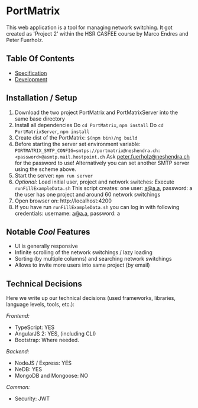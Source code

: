 # PortMatrix []()

This web application is a tool for managing network switching. It got created as 'Project 2' within the HSR CASFEE
course by Marco Endres and Peter Fuerholz.

## Table Of Contents
* [Specification](Specification.MD)
* [Development](Development.MD)


## Installation / Setup
1. Download the two project PortMatrix and PortMatrixServer into the same base directory
2. Install all dependencies
   Do `cd PortMatrix`, `npm install`
   Do `cd PortMatrixServer`, `npm install`
2. Create dist of the PortMatrix: `$(npm bin)/ng build`
3. Before starting the server set environment variable:
  `PORTMATRIX_SMTP_CONFIG=smtps://portmatrix@neshendra.ch:<password>@asmtp.mail.hostpoint.ch`
  Ask peter.fuerholz@neshendra.ch for the password to use!
  Alternatively you can set another SMTP server using the scheme above.
4. Start the server: `npm run server`
5. _Optional:_ Load initial user, project and network switches: 
  Execute `runFillExampleData.sh`
  This script creates:
  one user: a@a.a, password: a
  the user has one project and around 60 network switchings
6. Open browser on: http://localhost:4200
7. If you have run `runFillExampleData.sh` you can log in with following credentials: username: a@a.a, password: a


## Notable *Cool* Features

* UI is generally responsive 
* Infinite scrolling of the network switchings / lazy loading
* Sorting (by multiple columns) and searching network switchings
* Allows to invite more users into same project (by email)


## Technical Decisions

Here we write up our technical decisions (used frameworks, libraries, language levels, tools, etc.):

_Frontend:_

* TypeScript: YES 
* AngularJS 2: YES, (including CLI)
* Bootstrap: Where needed.

_Backend:_

* NodeJS / Express: YES
* NeDB: YES
* MongoDB and Mongoose: NO

_Common:_

* Security: JWT


